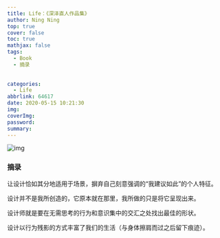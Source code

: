 ```yaml
---
title: Life：《深泽直人作品集》
author: Ning Ning
top: true
cover: false
toc: true
mathjax: false
tags:
  - Book
  - 摘录
  
  
categories:
  - Life
abbrlink: 64617
date: 2020-05-15 10:21:30
img:
coverImg:
password:
summary:
---
```

![img](https://cdn.jsdelivr.net/gh/CoreyTao/photo2/深泽直人.jpg )
### 摘录

让设计恰如其分地适用于场景，摒弃自己刻意强调的“我建议如此”的个人特征。

设计并不是我所创造的，它原本就在那里，我所做的只是将它呈现出来。

设计师就是要在无需思考的行为和意识集中的交汇之处找出最佳的形状。

设计以行为残影的方式丰富了我们的生活（与身体擦肩而过之后留下痕迹）。


